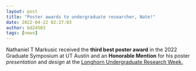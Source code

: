 ```yaml
---
layout: post
title: "Poster awards to undergraduate researcher, Nate!"
date: 2022-04-22 02:27:03
author: bd24583
tags: [news]
---
```


Nathaniel T Markusic received the **third best poster award** in the 2022
Graduate Symposium at UT Austin and an **Honorable Mention** for his poster
_presentation_ and _design_ at the [Longhorn Undergraduate Research
Week.](https://ugs.utexas.edu/news/22-research-poster-session)
